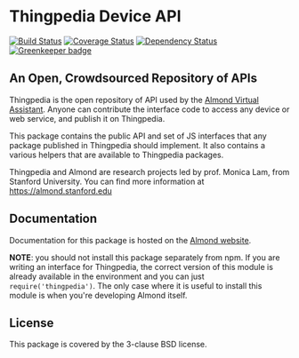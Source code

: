 # Thingpedia Device API

[![Build Status](https://travis-ci.org/Stanford-Mobisocial-IoT-Lab/thingpedia-api.svg?branch=master)](https://travis-ci.org/Stanford-Mobisocial-IoT-Lab/thingpedia-api) [![Coverage Status](https://coveralls.io/repos/github/Stanford-Mobisocial-IoT-Lab/thingpedia-api/badge.svg?branch=master)](https://coveralls.io/github/Stanford-Mobisocial-IoT-Lab/thingpedia-api?branch=master) [![Dependency Status](https://david-dm.org/Stanford-Mobisocial-IoT-Lab/thingpedia-api/status.svg)](https://david-dm.org/Stanford-Mobisocial-IoT-Lab/thingpedia-api) [![Greenkeeper badge](https://badges.greenkeeper.io/Stanford-Mobisocial-IoT-Lab/thingpedia-api.svg)](https://greenkeeper.io/)

## An Open, Crowdsourced Repository of APIs

Thingpedia is the open repository of API used by the [Almond Virtual Assistant](https://almond.stanford.edu).
Anyone can contribute the interface code to access any device or web service, and publish it on Thingpedia.

This package contains the public API and set of JS interfaces
that any package published in Thingpedia should implement.
It also contains a various helpers that are available to Thingpedia packages.

Thingpedia and Almond are research projects led by prof. Monica Lam,
from Stanford University.  You can find more information at
<https://almond.stanford.edu>

## Documentation

Documentation for this package is hosted on the [Almond website](https://almond.stanford.edu/thingpedia/developers).

**NOTE**: you should not install this package separately from npm. If you are writing
an interface for Thingpedia, the correct version of this module is already available
in the environment and you can just `require('thingpedia')`. The only case where it is
useful to install this module is when you're developing Almond itself.

## License

This package is covered by the 3-clause BSD license.

